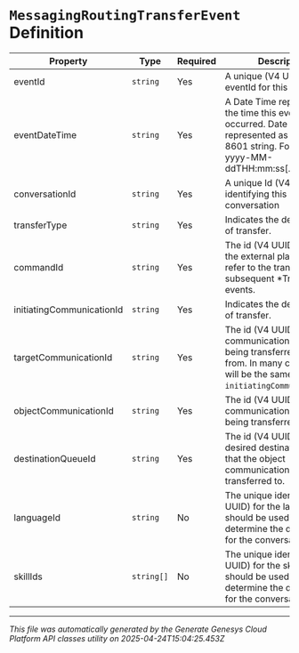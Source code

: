 # `MessagingRoutingTransferEvent` Definition

| Property | Type | Required | Description |
|----------|------|----------|-------------|
| eventId | `string` | Yes | A unique (V4 UUID) eventId for this event |
| eventDateTime | `string` | Yes | A Date Time representing the time this event occurred. Date time is represented as an ISO-8601 string. For example: yyyy-MM-ddTHH:mm:ss[.mmm]Z |
| conversationId | `string` | Yes | A unique Id (V4 UUID) identifying this conversation |
| transferType | `string` | Yes | Indicates the desired type of transfer. |
| commandId | `string` | Yes | The id (V4 UUID) used by the external platform to refer to the transfer in subsequent *Transfer events. |
| initiatingCommunicationId | `string` | Yes | Indicates the desired type of transfer. |
| targetCommunicationId | `string` | Yes | The id (V4 UUID) of the communication that is being transferred away from. In many cases this will be the same as the `initiatingCommunicationId`. |
| objectCommunicationId | `string` | Yes | The id (V4 UUID) of the communication that is being transferred. |
| destinationQueueId | `string` | Yes | The id (V4 UUID) of the desired destination queue that the object communication should be transferred to. |
| languageId | `string` | No | The unique identifier (V4 UUID) for the language that should be used to determine the destination for the conversation. |
| skillIds | `string[]` | No | The unique identifiers (V4 UUID) for the skills that should be used to determine the destination for the conversation. |

---

*This file was automatically generated by the Generate Genesys Cloud Platform API classes utility on 2025-04-24T15:04:25.453Z*